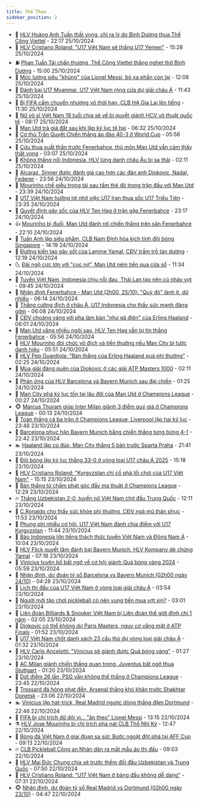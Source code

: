 ```yaml
---
title: Thể Thao
sidebar_position: 2
---
```


<!-- dantri-the-thao:START -->
- 🎡 [HLV Hoàng Anh Tuấn thất vọng, chỉ ra lý do Bình Dương thua Thể Công Viettel](https://dantri.com.vn/the-thao/hlv-hoang-anh-tuan-that-vong-chi-ra-ly-do-binh-duong-thua-the-cong-viettel-20241025225140391.htm) - 22:17 25/10/2024
- 💯 [HLV Cristiano Roland: &quot;U17 Việt Nam sẽ thắng U17 Yemen&quot;](https://dantri.com.vn/the-thao/hlv-cristiano-roland-u17-viet-nam-se-thang-u17-yemen-20241025222824285.htm) - 15:28 25/10/2024
- ⛽️ [Phan Tuấn Tài chấn thương, Thể Công Viettel thắng nghẹt thở Bình Dương](https://dantri.com.vn/the-thao/phan-tuan-tai-chan-thuong-the-cong-viettel-thang-nghet-tho-binh-duong-20241025215240915.htm) - 15:00 25/10/2024
- 💃 [Mức lương siêu &quot;khủng&quot; của Lionel Messi, bỏ xa phần còn lại](https://dantri.com.vn/the-thao/muc-luong-sieu-khung-cua-lionel-messi-bo-xa-phan-con-lai-20241025160858533.htm) - 12:08 25/10/2024
- 🌈 [Đánh bại U17 Myanmar, U17 Việt Nam rộng cửa dự giải châu Á](https://dantri.com.vn/the-thao/danh-bai-u17-myanmar-u17-viet-nam-rong-cua-du-giai-chau-a-20241025184347342.htm) - 11:43 25/10/2024
- 🦅 [Bị FIFA cấm chuyển nhượng vô thời hạn, CLB HA Gia Lai lên tiếng](https://dantri.com.vn/the-thao/bi-fifa-cam-chuyen-nhuong-vo-thoi-han-clb-ha-gia-lai-len-tieng-20241025190206712.htm) - 11:30 25/10/2024
- 🌝 [Nữ võ sĩ Việt Nam 19 tuổi chia sẻ về bí quyết giành HCV võ thuật quốc tế](https://dantri.com.vn/the-thao/nu-vo-si-viet-nam-19-tuoi-chia-se-ve-bi-quyet-gianh-hcv-vo-thuat-quoc-te-20241025140323202.htm) - 08:17 25/10/2024
- 🚀 [Man Utd trả giá đắt sau khi lập kỷ lục tệ hại](https://dantri.com.vn/the-thao/man-utd-tra-gia-dat-sau-khi-lap-ky-luc-te-hai-20241025133313190.htm) - 06:32 25/10/2024
- 🎉 [Cơ thủ Trần Quyết Chiến thắng áp đảo 40-3 ở World Cup](https://dantri.com.vn/the-thao/co-thu-tran-quyet-chien-thang-ap-dao-40-3-o-world-cup-20241025125613199.htm) - 05:56 25/10/2024
- 📝 [Cứu thua xuất thần trước Fenerbahce, thủ môn Man Utd vẫn cảm thấy thất vọng](https://dantri.com.vn/the-thao/cuu-thua-xuat-than-truoc-fenerbahce-thu-mon-man-utd-van-cam-thay-that-vong-20241025074040799.htm) - 03:07 25/10/2024
- 🦄 [Không thắng nổi Indonesia, HLV lừng danh châu Âu bị sa thải](https://dantri.com.vn/the-thao/khong-thang-noi-indonesia-hlv-lung-danh-chau-au-bi-sa-thai-20241025091215978.htm) - 02:11 25/10/2024
- 🎉 [Alcaraz, Sinner được đánh giá cao hơn các đàn anh Djokovic, Nadal, Federer](https://dantri.com.vn/the-thao/alcaraz-sinner-duoc-danh-gia-cao-hon-cac-dan-anh-djokovic-nadal-federer-20241025065244687.htm) - 23:56 24/10/2024
- 💼 [Mourinho chế giễu trọng tài sau tấm thẻ đỏ trong trận đấu với Man Utd](https://dantri.com.vn/the-thao/mourinho-che-gieu-trong-tai-sau-tam-the-do-trong-tran-dau-voi-man-utd-20241025063630020.htm) - 23:39 24/10/2024
- 🤡 [U17 Việt Nam hưởng lợi nhờ việc U17 Iran thua sốc U17 Triều Tiên](https://dantri.com.vn/the-thao/u17-viet-nam-huong-loi-nho-viec-u17-iran-thua-soc-u17-trieu-tien-20241024230003612.htm) - 23:35 24/10/2024
- 🦆 [Quyết định gây sốc của HLV Ten Hag ở trận gặp Fenerbahce](https://dantri.com.vn/the-thao/quyet-dinh-gay-soc-cua-hlv-ten-hag-o-tran-gap-fenerbahce-20241025061510050.htm) - 23:17 24/10/2024
- 👍 [Mourinho bị đuổi, Man Utd đánh rơi chiến thắng trên sân Fenerbahce](https://dantri.com.vn/the-thao/mourinho-bi-duoi-man-utd-danh-roi-chien-thang-tren-san-fenerbahce-20241025053720410.htm) - 22:10 24/10/2024
- 💼 [Tuấn Anh lập siêu phẩm, CLB Nam Định hòa kịch tính đội bóng Singapore](https://dantri.com.vn/the-thao/tuan-anh-lap-sieu-pham-clb-nam-dinh-hoa-kich-tinh-doi-bong-singapore-20241024211457832.htm) - 14:19 24/10/2024
- 🦒 [Đường kiến tạo gây sốt của Lamine Yamal, CĐV trầm trồ tán dương](https://dantri.com.vn/the-thao/duong-kien-tao-gay-sot-cua-lamine-yamal-cdv-tram-tro-tan-duong-20241024191934458.htm) - 12:19 24/10/2024
- 🌜 [Đãi ngộ cực lớn với &quot;cục nợ&quot;, Man Utd ném tiền qua cửa sổ](https://dantri.com.vn/the-thao/dai-ngo-cuc-lon-voi-cuc-no-man-utd-nem-tien-qua-cua-so-20241024183412796.htm) - 11:34 24/10/2024
- 🦆 [Tuyển Việt Nam, Indonesia chịu nỗi đau, Thái Lan tạo nên cú nhảy vọt](https://dantri.com.vn/the-thao/tuyen-viet-nam-indonesia-chiu-noi-dau-thai-lan-tao-nen-cu-nhay-vot-20241024163235207.htm) - 09:45 24/10/2024
- 💪 [Nhận định Fenerbahce - Man Utd &lpar;2h00, 25/10&rpar;: &quot;Quỷ đỏ&quot; lành ít, dữ nhiều](https://dantri.com.vn/the-thao/nhan-dinh-fenerbahce-man-utd-2h00-2510-quy-do-lanh-it-du-nhieu-20241024131441228.htm) - 06:14 24/10/2024
- 🧠 [Thắng cường địch ở châu Á, U17 Indonesia cho thấy sức mạnh đáng gờm](https://dantri.com.vn/the-thao/thang-cuong-dich-o-chau-a-u17-indonesia-cho-thay-suc-manh-dang-gom-20241024130818150.htm) - 06:08 24/10/2024
- 🦄 [CĐV choáng váng với pha làm bàn &quot;như gã điên&quot; của Erling Haaland](https://dantri.com.vn/the-thao/cdv-choang-vang-voi-pha-lam-ban-nhu-ga-dien-cua-erling-haaland-20241024123008519.htm) - 06:01 24/10/2024
- 🥸 [Man Utd vắng nhiều ngôi sao, HLV Ten Hag vẫn tự tin thắng Fenerbahce](https://dantri.com.vn/the-thao/man-utd-vang-nhieu-ngoi-sao-hlv-ten-hag-van-tu-tin-thang-fenerbahce-20241024114853673.htm) - 05:56 24/10/2024
- 🤠 [HLV Mourinho đòi chức vô địch và tiền thưởng nếu Man City bị tước danh hiệu](https://dantri.com.vn/the-thao/hlv-mourinho-doi-chuc-vo-dich-va-tien-thuong-neu-man-city-bi-tuoc-danh-hieu-20241024095824110.htm) - 05:51 24/10/2024
- 👺 [HLV Pep Guardiola: &quot;Bàn thắng của Erling Haaland quá phi thường&quot;](https://dantri.com.vn/the-thao/hlv-pep-guardiola-ban-thang-cua-erling-haaland-qua-phi-thuong-20241024083154402.htm) - 02:25 24/10/2024
- 📝 [Mùa giải đáng quên của Djokovic ở các giải ATP Masters 1000](https://dantri.com.vn/the-thao/mua-giai-dang-quen-cua-djokovic-o-cac-giai-atp-masters-1000-20241024090401501.htm) - 02:11 24/10/2024
- 🦆 [Phản ứng của HLV Barcelona và Bayern Munich sau đại chiến](https://dantri.com.vn/the-thao/phan-ung-cua-hlv-barcelona-va-bayern-munich-sau-dai-chien-20241024080117971.htm) - 01:25 24/10/2024
- 🥳 [Man City phá kỷ lục tồn tại lâu đời của Man Utd ở Champions League](https://dantri.com.vn/the-thao/man-city-pha-ky-luc-ton-tai-lau-doi-cua-man-utd-o-champions-league-20241024072201782.htm) - 00:27 24/10/2024
- 🐵 [Marcus Thuram giúp Inter Milan giành 3 điểm quý giá ở Champions League](https://dantri.com.vn/the-thao/marcus-thuram-giup-inter-milan-gianh-3-diem-quy-gia-o-champions-league-20241024064645957.htm) - 00:13 24/10/2024
- 🤩 [Toàn thắng cả ba trận ở Champions League, Liverpool lập hai kỷ lục](https://dantri.com.vn/the-thao/toan-thang-ca-ba-tran-o-champions-league-liverpool-lap-hai-ky-luc-20241024064830198.htm) - 23:48 23/10/2024
- 🤠 [Barcelona phục hận Bayern Munich bằng chiến thắng tưng bừng 4-1](https://dantri.com.vn/the-thao/barcelona-phuc-han-bayern-munich-bang-chien-thang-tung-bung-4-1-20241024054130484.htm) - 22:42 23/10/2024
- 🏊 [Haaland lập cú đúp, Man City thắng 5 bàn trước Sparta Praha](https://dantri.com.vn/the-thao/haaland-lap-cu-dup-man-city-thang-5-ban-truoc-sparta-praha-20241024044024275.htm) - 21:41 23/10/2024
- 🗽 [Đội bóng lập kỷ lục thắng 33-0 ở vòng loại U17 châu Á 2025](https://dantri.com.vn/the-thao/doi-bong-lap-ky-luc-thang-33-0-o-vong-loai-u17-chau-a-2025-20241023221422642.htm) - 15:18 23/10/2024
- 🚀 [HLV Cristiano Roland: &quot;Kyrgyzstan chỉ cố phá lối chơi của U17 Việt Nam&quot;](https://dantri.com.vn/the-thao/hlv-cristiano-roland-kyrgyzstan-chi-co-pha-loi-choi-cua-u17-viet-nam-20241023221329467.htm) - 15:15 23/10/2024
- 🎉 [Bàn thắng từ chấm phạt góc đầy ma thuật ở Champions League](https://dantri.com.vn/the-thao/ban-thang-tu-cham-phat-goc-day-ma-thuat-o-champions-league-20241023192937162.htm) - 12:29 23/10/2024
- 🔥 [Thắng Uzbekistan 2-0, tuyển nữ Việt Nam chờ đấu Trung Quốc](https://dantri.com.vn/the-thao/thang-uzbekistan-2-0-tuyen-nu-viet-nam-cho-dau-trung-quoc-20241023191045885.htm) - 12:11 23/10/2024
- 🎉 [C.Ronaldo cho thấy sức khỏe phi thường, CĐV ngả mũ thán phục](https://dantri.com.vn/the-thao/cronaldo-cho-thay-suc-khoe-phi-thuong-cdv-nga-mu-than-phuc-20241023185320561.htm) - 11:53 23/10/2024
- 🎡 [Phung phí nhiều cơ hội, U17 Việt Nam đành chia điểm với U17 Kyrgyzstan](https://dantri.com.vn/the-thao/phung-phi-nhieu-co-hoi-u17-viet-nam-danh-chia-diem-voi-u17-kyrgyzstan-20241023184411881.htm) - 11:44 23/10/2024
- 🐻 [Báo Indonesia lớn tiếng thách thức tuyển Việt Nam và Đông Nam Á](https://dantri.com.vn/the-thao/bao-indonesia-lon-tieng-thach-thuc-tuyen-viet-nam-va-dong-nam-a-20241023160455486.htm) - 10:04 23/10/2024
- 🌊 [HLV Flick quyết tâm đánh bại Bayern Munich, HLV Kompany dè chừng Yamal](https://dantri.com.vn/the-thao/hlv-flick-quyet-tam-danh-bai-bayern-munich-hlv-kompany-de-chung-yamal-20241023133006377.htm) - 07:18 23/10/2024
- 💃 [Vinicius tuyên bố bất ngờ về cơ hội giành Quả bóng vàng 2024](https://dantri.com.vn/the-thao/vinicius-tuyen-bo-bat-ngo-ve-co-hoi-gianh-qua-bong-vang-2024-20241023103851964.htm) - 05:59 23/10/2024
- 🤔 [Nhận định, dự đoán tỷ số Barcelona vs Bayern Munich &lpar;02h00 ngày 24/10&rpar;](https://dantri.com.vn/the-thao/nhan-dinh-du-doan-ty-so-barcelona-vs-bayern-munich-02h00-ngay-2410-20241023112700988.htm) - 04:28 23/10/2024
- 🤭 [Lịch thi đấu của U17 Việt Nam ở vòng loại giải châu Á](https://dantri.com.vn/the-thao/lich-thi-dau-cua-u17-viet-nam-o-vong-loai-giai-chau-a-20241023105451323.htm) - 03:54 23/10/2024
- 👹 [Người mới tập chơi pickleball có nên vung tiền mua vợt xịn?](https://dantri.com.vn/the-thao/nguoi-moi-tap-choi-pickleball-co-nen-vung-tien-mua-vot-xin-20241022224719265.htm) - 03:01 23/10/2024
- 🗽 [Liên đoàn Billiards &amp; Snooker Việt Nam bị Liên đoàn thế giới đình chỉ 1 năm](https://dantri.com.vn/the-thao/lien-doan-billiards-snooker-viet-nam-bi-lien-doan-the-gioi-dinh-chi-1-nam-20241023083604286.htm) - 02:05 23/10/2024
- 🥳 [Djokovic có thể không dự Paris Masters, nguy cơ vắng mặt ở ATP Finals](https://dantri.com.vn/the-thao/djokovic-co-the-khong-du-paris-masters-nguy-co-vang-mat-o-atp-finals-20241023084905744.htm) - 01:52 23/10/2024
- 💃 [U17 Việt Nam chốt danh sách 23 cầu thủ dự vòng loại giải châu Á](https://dantri.com.vn/the-thao/u17-viet-nam-chot-danh-sach-23-cau-thu-du-vong-loai-giai-chau-a-20241023082301493.htm) - 01:32 23/10/2024
- 🧰 [HLV Carlo Ancelotti: &quot;Vinicius sẽ giành được Quả bóng vàng&quot;](https://dantri.com.vn/the-thao/hlv-carlo-ancelotti-vinicius-se-gianh-duoc-qua-bong-vang-20241023080705504.htm) - 01:27 23/10/2024
- 💪 [AC Milan giành chiến thắng quan trọng, Juventus bất ngờ thua Stuttgart](https://dantri.com.vn/the-thao/ac-milan-gianh-chien-thang-quan-trong-juventus-bat-ngo-thua-stuttgart-20241023085826729.htm) - 01:20 23/10/2024
- 🚀 [Dứt điểm 26 lần, PSG vẫn không thể thắng ở Champions League](https://dantri.com.vn/the-thao/dut-diem-26-lan-psg-van-khong-the-thang-o-champions-league-20241023064531383.htm) - 23:45 22/10/2024
- 🤠 [Trossard đá hỏng phạt đền, Arsenal thắng khó khăn trước Shakhtar Donetsk](https://dantri.com.vn/the-thao/trossard-da-hong-phat-den-arsenal-thang-kho-khan-truoc-shakhtar-donetsk-20241023060547508.htm) - 23:06 22/10/2024
- 🏊 [Vinicius lập hat-trick, Real Madrid ngược dòng thắng đậm Dortmund](https://dantri.com.vn/the-thao/vinicius-lap-hat-trick-real-madrid-nguoc-dong-thang-dam-dortmund-20241023054549453.htm) - 22:46 22/10/2024
- 🦄 [FIFA bị chỉ trích dữ dội vì… &quot;ăn theo&quot; Lionel Messi](https://dantri.com.vn/the-thao/fifa-bi-chi-trich-du-doi-vi-an-theo-lionel-messi-20241022185016459.htm) - 13:15 22/10/2024
- ⚗️ [HLV Jose Mourinho bị chỉ trích phá nát CLB Thổ Nhĩ Kỳ](https://dantri.com.vn/the-thao/hlv-jose-mourinho-bi-chi-trich-pha-nat-clb-tho-nhi-ky-20241022194735257.htm) - 12:47 22/10/2024
- 🥷 [Bóng đá Việt Nam ở giai đoạn sa sút: Bước ngoặt đột phá tại AFF Cup](https://dantri.com.vn/the-thao/bong-da-viet-nam-o-giai-doan-sa-sut-buoc-ngoat-dot-pha-tai-aff-cup-20241022155356762.htm) - 09:13 22/10/2024
- 🔥 [CLB Pickleball Công an Nhân dân ra mắt mẫu áo thi đấu](https://dantri.com.vn/the-thao/clb-pickleball-cong-an-nhan-dan-ra-mat-mau-ao-thi-dau-20241022211556717.htm) - 09:03 22/10/2024
- 🦅 [HLV Mai Đức Chung chia sẻ trước thềm đối đầu Uzbekistan và Trung Quốc](https://dantri.com.vn/the-thao/hlv-mai-duc-chung-chia-se-truoc-them-doi-dau-uzbekistan-va-trung-quoc-20241022152354482.htm) - 07:50 22/10/2024
- 🌝 [HLV Cristiano Roland: &quot;U17 Việt Nam ở bảng đấu không dễ dàng&quot;](https://dantri.com.vn/the-thao/hlv-cristiano-roland-u17-viet-nam-o-bang-dau-khong-de-dang-20241022152915593.htm) - 07:31 22/10/2024
- 🐵 [Nhận định, dự đoán tỷ số Real Madrid vs Dortmund &lpar;02h00 ngày 23/10&rpar;](https://dantri.com.vn/the-thao/nhan-dinh-du-doan-ty-so-real-madrid-vs-dortmund-02h00-ngay-2310-20241022114809862.htm) - 04:47 22/10/2024<!-- dantri-the-thao:END -->
